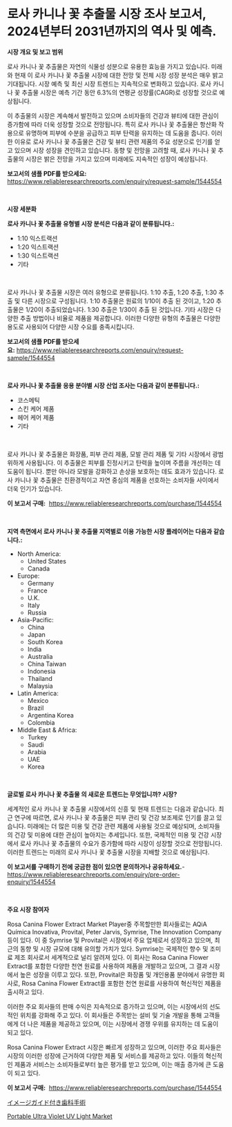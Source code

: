 <p><h1>로사 카니나 꽃 추출물 시장 조사 보고서, 2024년부터 2031년까지의 역사 및 예측.</h1></p><p><strong>시장 개요 및 보고 범위</strong></p>
<p><p>로사 카니나 꽃 추출물은 자연의 식물성 성분으로 유용한 효능을 가지고 있습니다. 미래와 현재 이 로사 카니나 꽃 추출물 시장에 대한 전망 및 전체 시장 성장 분석은 매우 밝고 기대됩니다. 시장 예측 및 최신 시장 트렌드는 지속적으로 변화하고 있습니다. 로사 카니나 꽃 추출물 시장은 예측 기간 동안 6.3%의 연평균 성장률(CAGR)로 성장할 것으로 예상됩니다.</p><p>이 추출물의 시장은 계속해서 발전하고 있으며 소비자들의 건강과 뷰티에 대한 관심이 증가함에 따라 더욱 성장할 것으로 전망됩니다. 특히 로사 카니나 꽃 추출물은 항산화 작용으로 유명하며 피부에 수분을 공급하고 피부 탄력을 유지하는 데 도움을 줍니다. 이러한 이유로 로사 카니나 꽃 추출물은 건강 및 뷰티 관련 제품의 주요 성분으로 인기를 얻고 있으며 시장 성장을 견인하고 있습니다. 동향 및 전망을 고려할 때, 로사 카니나 꽃 추출물의 시장은 밝은 전망을 가지고 있으며 미래에도 지속적인 성장이 예상됩니다.</p></p>
<p><strong>보고서의 샘플 PDF를 받으세요:</strong> <a href="https://www.reliableresearchreports.com/enquiry/request-sample/1544554">https://www.reliableresearchreports.com/enquiry/request-sample/1544554</a></p>
<p>&nbsp;</p>
<p><strong>시장 세분화</strong></p>
<p><strong>로사 카니나 꽃 추출물 유형별 시장 분석은 다음과 같이 분류됩니다.:</strong></p>
<p><ul><li>1:10 익스트랙션</li><li>1:20 익스트랙션</li><li>1:30 익스트랙션</li><li>기타</li></ul></p>
<p>&nbsp;</p>
<p><p>로사 카니나 꽃 추출물 시장은 여러 유형으로 분류됩니다. 1:10 추출, 1:20 추출, 1:30 추출 및 다른 시장으로 구성됩니다. 1:10 추출물은 원료의 1/10이 추출 된 것이고, 1:20 추출물은 1/20이 추출되었습니다. 1:30 추출은 1/30이 추출 된 것입니다. 기타 시장은 다양한 추출 방법이나 비율로 제품을 제공합니다. 이러한 다양한 유형의 추출물은 다양한 용도로 사용되어 다양한 시장 수요를 충족시킵니다.</p></p>
<p><strong>보고서의 샘플 PDF를 받으세요:</strong>&nbsp;<a href="https://www.reliableresearchreports.com/enquiry/request-sample/1544554">https://www.reliableresearchreports.com/enquiry/request-sample/1544554</a></p>
<p>&nbsp;</p>
<p><strong> 로사 카니나 꽃 추출물 응용 분야별 시장 산업 조사는 다음과 같이 분류됩니다.:</strong></p>
<p><ul><li>코스메틱</li><li>스킨 케어 제품</li><li>헤어 케어 제품</li><li>기타</li></ul></p>
<p>&nbsp;</p>
<p><p>로사 카니나 꽃 추출물은 화장품, 피부 관리 제품, 모발 관리 제품 및 기타 시장에서 광범위하게 사용됩니다. 이 추출물은 피부를 진정시키고 탄력을 높이며 주름을 개선하는 데 도움이 됩니다. 뿐만 아니라 모발을 강화하고 손상을 보호하는 데도 효과가 있습니다. 로사 카니나 꽃 추출물은 친환경적이고 자연 중심의 제품을 선호하는 소비자들 사이에서 더욱 인기가 있습니다.</p></p>
<p><strong>이 보고서 구매:</strong>&nbsp; <a href="https://www.reliableresearchreports.com/purchase/1544554">https://www.reliableresearchreports.com/purchase/1544554</a></p>
<p>&nbsp;</p>
<p><strong>지역 측면에서 로사 카니나 꽃 추출물 지역별로 이용 가능한 시장 플레이어는 다음과 같습니다.:</strong></p>
<p><ul>
    <li>
        North America:
        <ul>
            <li>United States</li>
            <li>Canada</li>
        </ul>
    </li>
    <li>
        Europe:
        <ul>
            <li>Germany</li>
            <li>France</li>
            <li>U.K.</li>
            <li>Italy</li>
            <li>Russia</li>
        </ul>
    </li>
    <li>
        Asia-Pacific:
        <ul>
            <li>China</li>
            <li>Japan</li>
            <li>South Korea</li>
            <li>India</li>
            <li>Australia</li>
            <li>China Taiwan</li>
            <li>Indonesia</li>
            <li>Thailand</li>
            <li>Malaysia</li>
        </ul>
    </li>
    <li>
        Latin America:
        <ul>
            <li>Mexico</li>
            <li>Brazil</li>
            <li>Argentina Korea</li>
            <li>Colombia</li>
        </ul>
    </li>
    <li>
        Middle East & Africa:
        <ul>
            <li>Turkey</li>
            <li>Saudi</li>
            <li>Arabia</li>
            <li>UAE</li>
            <li>Korea</li>
        </ul>
    </li>
    </ul></p>
<p>&nbsp;</p>
<p><strong>글로벌 로사 카니나 꽃 추출물 의 새로운 트렌드는 무엇입니까? 시장?</strong></p>
<p><p>세계적인 로사 카니나 꽃 추출물 시장에서의 신흥 및 현재 트렌드는 다음과 같습니다. 최근 연구에 따르면, 로사 카니나 꽃 추출물은 피부 관리 및 건강 보조제로 인기를 끌고 있습니다. 미래에는 더 많은 미용 및 건강 관련 제품에 사용될 것으로 예상되며, 소비자들의 건강 및 미용에 대한 관심이 높아지는 추세입니다. 또한, 국제적인 미용 및 건강 시장에서 로사 카니나 꽃 추출물의 수요가 증가함에 따라 시장이 성장할 것으로 전망됩니다. 이러한 트렌드는 미래의 로사 카니나 꽃 추출물 시장을 지배할 것으로 예상됩니다.</p></p>
<p><strong>이 보고서를 구매하기 전에 궁금한 점이 있으면 문의하거나 공유하세요.</strong>- <a href="https://www.reliableresearchreports.com/enquiry/pre-order-enquiry/1544554">https://www.reliableresearchreports.com/enquiry/pre-order-enquiry/1544554</a></p>
<p>&nbsp;</p>
<p><strong>주요 시장 참여자</strong></p>
<p><p>Rosa Canina Flower Extract Market Player중 주목할만한 회사들로는 AQiA Química Inovativa, Provital, Peter Jarvis, Symrise, The Innovation Company 등이 있다. 이 중 Symrise 및 Provital은 시장에서 주요 업체로서 성장하고 있으며, 최근의 동향 및 시장 규모에 대해 유의할 가치가 있다. Symrise는 국제적인 향수 및 조미료 제조 회사로서 세계적으로 널리 알려져 있다. 이 회사는 Rosa Canina Flower Extract를 포함한 다양한 천연 원료를 사용하여 제품을 개발하고 있으며, 그 결과 시장에서 높은 성장을 이루고 있다. 또한, Provital은 화장품 및 개인용품 분야에서 유명한 회사로, Rosa Canina Flower Extract를 포함한 천연 원료를 사용하여 혁신적인 제품을 출시하고 있다.</p><p>이러한 주요 회사들의 판매 수익은 지속적으로 증가하고 있으며, 이는 시장에서의 선도적인 위치를 강화해 주고 있다. 이 회사들은 주목받는 설비 및 기술 개발을 통해 고객들에게 더 나은 제품을 제공하고 있으며, 이는 시장에서 경쟁 우위를 유지하는 데 도움이 되고 있다.</p><p>Rosa Canina Flower Extract 시장은 빠르게 성장하고 있으며, 이러한 주요 회사들은 시장의 이러한 성장에 근거하여 다양한 제품 및 서비스를 제공하고 있다. 이들의 혁신적인 제품과 서비스는 소비자들로부터 높은 평가를 받고 있으며, 이는 매출 증가에 큰 도움이 되고 있다.</p></p>
<p><strong>이 보고서 구매:</strong>&nbsp;&nbsp;<a href="https://www.reliableresearchreports.com/purchase/1544554">https://www.reliableresearchreports.com/purchase/1544554</a></p>
<p><p><a href="https://github.com/xemfu2379520/Market-Research-Report-List-1/blob/main/814030314429.md">イメージガイド付き歯科手術</a></p><p><a href="https://github.com/ChiragRP21/Market-Research-Report-List-4/blob/main/portable-ultra-violet-uv-light-market.md">Portable Ultra Violet UV Light Market</a></p></p>
